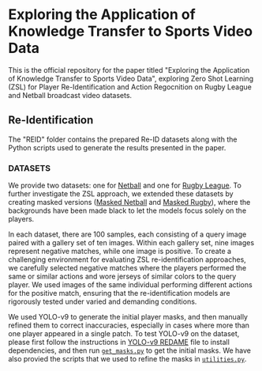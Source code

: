 # Exploring the Application of Knowledge Transfer to Sports Video Data

This is the official repository for the paper titled "Exploring the Application of Knowledge Transfer to Sports Video Data", exploring Zero Shot Learning (ZSL) for Player Re-Identification and Action Regocnition on Rugby League and Netball broadcast video datasets. 

## Re-Identification
The "REID" folder contains the prepared Re-ID datasets along with the Python scripts used to generate the results presented in the paper. 
### DATASETS
We provide two datasets: one for [Netball](REID/datasets/ReidDataset_Netball) and one for [Rugby League](REID/datasets/ReidDataset_Rugby). To further investigate the ZSL approach, we extended these datasets by creating masked versions ([Masked Netball](REID/datasets/ReidDataset_Netball_Masked) and [Masked Rugby](REID/datasets/ReidDataset_Rugby_Masked)), where the backgrounds have been made black to let the models focus solely on the players.

In each dataset, there are 100 samples, each consisting of a query image paired with a gallery set of ten images. Within each gallery set, nine images represent negative matches, while one image is positive. To create a challenging environment for evaluating ZSL re-identification approaches, we carefully selected negative matches where the players performed the same or similar actions and wore jerseys of similar colors to the query player. We used images of the same individual performing different actions for the positive match, ensuring that the re-identification models are rigorously tested under varied and demanding conditions.

We used YOLO-v9 to generate the initial player masks, and then manually refined them to correct inaccuracies, especially in cases where more than one player appeared in a single patch. To test YOLO-v9 on the dataset, please first follow the instructions in [YOLO-v9 REDAME](yolo9main/README.md) file to install dependencies, and then run [`get_masks.py`](REID/python/get_masks.py) to get the initial masks. We have also provied the scripts that we used to refine the masks in [`utilities.py`](REID/python/utilities.py).